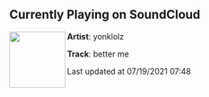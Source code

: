 ## Currently Playing on SoundCloud

[<img align="left" width="100" src="https://i1.sndcdn.com/artworks-28inmYBRrYOGzVJf-VU5nvg-t500x500.jpg">](https://soundcloud.com/yonklolz/better-me)

**Artist**: yonklolz 

**Track**: better me

Last updated at 07/19/2021 07:48
